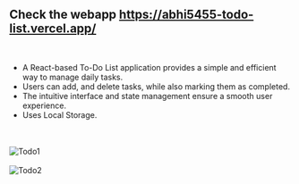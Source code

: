 ## Check the webapp https://abhi5455-todo-list.vercel.app/
<br>

* A React-based To-Do List application provides a simple and efficient way to manage daily tasks.
* Users can add, and delete tasks, while also marking them as completed.
* The intuitive interface and state management ensure a smooth user experience.
* Uses Local Storage.

<br><br>
![Todo1](https://github.com/user-attachments/assets/a3d27327-cb0d-4175-af32-c5b314697134)<br><br>
![Todo2](https://github.com/user-attachments/assets/80075d94-d56b-4e24-ac8a-b6dba5ddbba3)<br><br>
